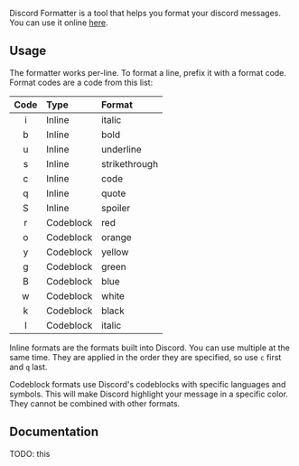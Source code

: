 Discord Formatter is a tool that helps you format your discord messages. You can use it online [here](https://jerbear2008.github.io/discord-formatter).

## Usage
The formatter works per-line. To format a line, prefix it with a format code. Format codes are a code from this list:

Code | Type      | Format
:---:|:----------|:------
  i  | Inline    | italic
  b  | Inline    | bold
  u  | Inline    | underline
  s  | Inline    | strikethrough
  c  | Inline    | code
  q  | Inline    | quote
  S  | Inline    | spoiler
  r  | Codeblock | red
  o  | Codeblock | orange
  y  | Codeblock | yellow
  g  | Codeblock | green
  B  | Codeblock | blue
  w  | Codeblock | white
  k  | Codeblock | black
  I  | Codeblock | italic

Inline formats are the formats built into Discord. You can use multiple at the same time. They are applied in the order they are specified, so use `c` first and `q` last.

Codeblock formats use Discord's codeblocks with specific languages and symbols. This will make Discord highlight your message in a specific color. They cannot be combined with other formats.

## Documentation
TODO: this
